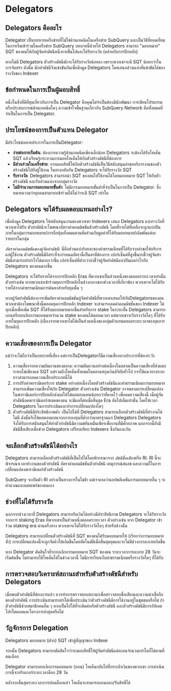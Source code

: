 # Delegators

## Delegators คืออะไร

Delegator เป็นบทบาทเครือข่ายที่ไม่ใช่ด้านเทคนิคในเครือข่าย SubQuery และเป็นวิธีที่ยอดเยี่ยมในการเริ่มเข้าร่วมในเครือข่าย SubQuery บทบาทนี้ช่วยให้ Delegators สามารถ "มอบหมาย" SQT ของตนให้กับผู้จัดทำดัชนีหนึ่งรายขึ้นไปและได้รับรางวัล (คล้ายกับการปักหลัก)

หากไม่มี Delegators ตัวสร้างดัชนีมักจะได้รับรางวัลน้อยลง เพราะพวกเขาจะมี SQT น้อยกว่าในการจัดสรร ดังนั้น นักทำดัชนีจึงแข่งขันกันเพื่อดึงดูด Delegators โดยเสนอส่วนแบ่งที่แข่งขันได้ของรางวัลของ Indexer

## ข้อกำหนดในการเป็นผู้มอบสิทธิ์

หนึ่งในสิ่งที่ดีที่สุดเกี่ยวกับการเป็น Delegator คือคุณไม่จำเป็นต้องมีนักพัฒนา การเขียนโปรแกรม หรือประสบการณ์ด้านเทคนิคใดๆ ความเข้าใจพื้นฐานเกี่ยวกับ SubQuery Network คือทั้งหมดที่จำเป็นในการเป็น Delegator.

## ประโยชน์ของการเป็นตัวแทน Delegator

มีประโยชน์หลายประการในการเป็นDelegator:

- **ง่ายต่อการเริ่มต้น**: ต้องการความรู้ด้านเทคนิคเพียงเล็กน้อย Delegators จะต้องได้รับโทเค็น SQT แล้วเรียนรู้กระบวนการมอบโทเค็นให้กับตัวสร้างดัชนีที่ต้องการ
- **มีส่วนร่วมในเครือข่าย**: การมอบสิทธิ์ให้กับตัวสร้างดัชนีเป็นวิธีสนับสนุนคำขอบริการงานของตัวสร้างดัชนีไปยังผู้ใช้งาน ในทางกลับกัน Delegators จะได้รับรางวัล SQT
- **รับรางวัล**: Delegators สามารถนำ SQT ของตนไปใช้งานได้โดยมอบหมาย SQT ให้กับตัวสร้างดัชนี และรับส่วนแบ่งจากกลุ่มรางวัล
- **ไม่มีจำนวนการมอบหมายขั้นต่ำ**: ไม่มีการมอบหมายขั้นต่ำที่จำเป็นในการเป็น Delegator. ซึ่งหมายความว่าทุกคนสามารถเข้าร่วมได้ไม่ว่าจะมี SQT เท่าใด

## Delegators จะได้รับผลตอบแทนอย่างไร?

เพื่อดึงดูด Delegators ให้สนับสนุนงานของพวกเขา Indexers เสนอ Delegators แบ่งรางวัลที่พวกเขาได้รับ ตัวทำดัชนีจะโฆษณาอัตราค่าคอมมิชชันตัวสร้างดัชนี โดยที่รายได้ที่เหลือจะถูกแบ่งปันภายในกลุ่มการมอบหมาย/การถือหุ้นทั้งหมดตามสัดส่วนกับมูลค่าที่ได้รับมอบหมาย/เดิมพันแต่ละรายการในกลุ่ม

_อัตราค่าคอมมิชชันของผู้จัดทำดัชนี_: นี่คือส่วนแบ่งร้อยละของค่าธรรมเนียมที่ได้รับจากคำขอให้บริการแก่ผู้ใช้งาน ตัวสร้างดัชนีมีอิสระที่จะกำหนดอัตรานี้เป็นค่าที่ต้องการ เปอร์เซ็นต์ที่สูงขึ้นบ่งชี้ว่าผู้จัดทำดัชนีสามารถทำกำไรได้มากกว่าขึ้น เปอร์เซ็นต์ที่ต่ำกว่าบ่งชี้ว่าผู้จัดทำดัชนีแบ่งปันผลกำไรกับ Delegators ของตนมากขึ้น

Delegators จะได้รับรายได้จากการปักหลัก Eras ที่พวกเขาเป็นส่วนหนึ่งของตลอดระยะเวลาเท่านั้น ตัวอย่างเช่น หากพวกเขาเข้าร่วมยุคการปักหลักในช่วงกลางของช่วงเวลาที่เกี่ยวข้อง พวกเขาจะไม่ได้รับรายได้จากค่าธรรมเนียมการค้นหาสำหรับยุคนั้น ๆ

หากผู้จัดทำดัชนีต้องการเพิ่มอัตราค่าคอมมิชชันผู้จัดทำดัชนีที่พวกเขาเสนอให้กับDelegatorsของตน พวกเขาต้องโฆษณาสิ่งนี้ตลอดยุคการปักหลัก Indexer จะสามารถลดค่าคอมมิชชั่นของ Indexer ได้ทุกเมื่อเพื่อเพิ่ม SQT ที่ได้รับมอบหมายมากขึ้นสำหรับการ stake ในระยะสั้น Delegators สามารถถอนหรือยกเลิกการมอบหมายจำนวน stake ของตนได้ตลอดเวลา แต่พวกเขาจะริบรางวัลใดๆ ที่ได้รับภายในยุคการปักหลัก (เนื่องจากพวกเขาไม่ได้เป็นส่วนหนึ่งของกลุ่มตัวแทนตลอดระยะเวลาของยุคการปักหลัก)

## ความเสี่ยงของการเป็น Delegator

แม้ว่าจะไม่ถือว่าเป็นบทบาทที่เสี่ยง แต่การเป็นDelegatorก็มีความเสี่ยงบางประการที่ต้องระวัง

1. ความเสี่ยงจากความผันผวนของตลาด: ความผันผวนอย่างต่อเนื่องในตลาดเป็นความเสี่ยงที่ส่งผลกระทบไม่เพียงแค่ SQT แต่รวมถึงโทเค็นทั้งหมดในตลาดสกุลเงินดิจิทัลทั่วไป การใช้แนวทางระยะยาวสามารถลดความเสี่ยงประเภทนี้ได้
2. การปรับค่าพารามิเตอร์การ stake อย่างต่อเนื่องโดยตัวสร้างดัชนีและค่าธรรมเนียมการมอบหมายสามารถเพิ่มความเสี่ยงให้กับ Delegator ตัวอย่างเช่น Delegator อาจพลาดการเปลี่ยนแปลงในพารามิเตอร์การปักหลักส่งผลให้ได้ผลตอบแทนน้อยกว่าที่คาดไว้ เพื่อลดความเสี่ยงนี้ เมื่อผู้จัดทำดัชนีลดพารามิเตอร์สเตคของตน จะมีผลก็ต่อเมื่อสิ้นสุด Era ถัดไปเต็มเท่านั้น โดยให้เวลา Delegators ในการประเมินและทำการเปลี่ยนแปลงใดๆ
3. ตัวสร้างดัชนีมีประสิทธิภาพต่ำ: เป็นไปได้ที่ Delegators สามารถเลือกตัวสร้างดัชนีที่ทำงานได้ไม่ดี ดังนั้นจึงให้ผลตอบแทนจากการลงทุนที่ต่ำกว่ามาตรฐานแก่ Delegators Delegators จึงได้รับการสนับสนุนให้ทำตัวทำดัชนีมีความขยันหมั่นเพียรเพื่องานที่มีศักยภาพ นอกจากนี้ยังมีดัชนีชื่อเสียงเพื่อช่วย Delegators เปรียบเทียบ Indexers ซึ่งกันและกัน

## จะเลือกตัวสร้างดัชนีได้อย่างไร

Delegators สามารถเลือกตัวสร้างดัชนีที่เป็นไปได้โดยพิจารณาจาก *ดัชนีชื่อเสียง*หรือ RI. RI นี้จะพิจารณาเวลาทำงานของตัวทำดัชนี อัตราค่าคอมมิชชันตัวทำดัชนี เหตุการณ์สแลช และความถี่ในการเปลี่ยนแปลงพารามิเตอร์ตัวสร้างดัชนี

SubQuery จะเปิดตัว RI อย่างเป็นทางการในไม่ช้า แต่เราคาดว่าแอปพลิเคชันการมอบหมายอื่น ๆ จะคำนวณและเผยแพร่ของตนเอง

## ช่วงที่ไม่ได้รับรางวัล

นอกจากช่วงเวลาที่ Delegators สามารถรับเงินได้อย่างมีประสิทธิภาพ Delegators จะได้รับรางวัลจากการ staking Eras ที่พวกเขาเป็นส่วนหนึ่งตลอดระยะเวลา ตัวอย่างเช่น หาก Delegator เข้าร่วม staking era ผ่านครึ่งทาง พวกเขาจะไม่ได้รับรางวัลใดๆ สำหรับช่วงนั้น

Delegators สามารถเปลี่ยนตัวสร้างดัชนีที่ SQT ของตนได้รับมอบหมายให้ (เรียกว่าการมอบหมายซ้ำ) การเปลี่ยนแปลงนี้จะถูกจัดคิวให้เกิดขึ้นโดยอัตโนมัติเมื่อสิ้นสุดยุคและจะไม่มีช่วงการละลายเกิดขึ้น

หาก Delegator ตัดสินใจที่จะยกเลิกการมอบหมาย SQT ของตน ระยะเวลาการละลาย 28 วันจะเริ่มต้นขึ้น ไม่สามารถใช้โทเค็นได้ในช่วงเวลานี้ ไม่มีการเรียกเก็บค่าธรรมเนียมหรือรางวัลใดๆ ที่ได้รับ

## การตรวจสอบวิเคราะห์สถานะสำหรับตัวสร้างดัชนีสำหรับ Delegators

เมื่อพบตัวทำดัชนีที่ต้องการแล้ว ควรทำการตรวจสอบสถานะเพื่อตรวจสอบชื่อเสียงและความน่าเชื่อถือของตัวทำดัชนี การประเมินสามารถทำได้เพื่อประเมินว่าตัวสร้างดัชนีมีการใช้งานอยู่ในชุมชนหรือไม่ ถ้าตัวทำดัชนีช่วยสมาชิกคนอื่น ๆ หากเป็นไปได้ที่จะติดต่อกับตัวสร้างดัชนี และตัวสร้างดัชนีมีการอัปเดตโปรโตคอลและโครงการล่าสุดหรือไม่

## วัฏจักรการ Delegation

Delegators มอบหมาย (ฝาก) SQT เข้าสู่สัญญาของ Indexe

จากนั้น Delegators สามารถตัดสินใจว่าจะมอบสิทธิ์ให้ผู้จัดทำดัชนีแต่ละคนจำนวนเท่าใดก็ได้ตามที่ตนเลือก

Delegator สามารถยกเลิกการมอบหมาย (ถอน) โทเค็นกลับไปที่กระเป๋าเงินของพวกเขา การดำเนินการนี้จะทริกเกอร์ระยะเวลาล็อก 28 วัน

หลังจากสิ้นสุดระยะเวลาการปลดล็อกแล้ว โทเค็นจะสามารถถอนออก/รับสิทธิ์ได้
